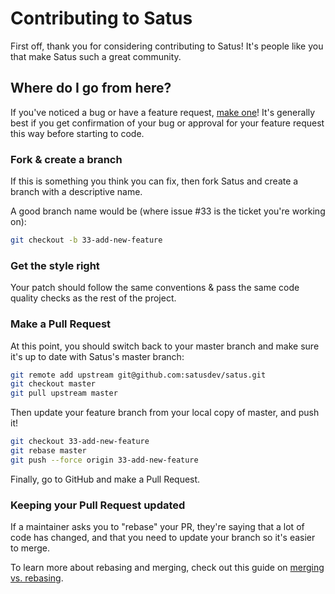 # Contributing to Satus

First off, thank you for considering contributing to Satus! It's people like you
that make Satus such a great community.

## Where do I go from here?

If you've noticed a bug or have a feature request,
[make one](https://github.com/satusdev/issues/new)! It's generally best if you
get confirmation of your bug or approval for your feature request this way
before starting to code.

### Fork & create a branch

If this is something you think you can fix, then fork Satus and create a branch
with a descriptive name.

A good branch name would be (where issue #33 is the ticket you're working on):

```bash
git checkout -b 33-add-new-feature
```

### Get the style right

Your patch should follow the same conventions & pass the same code quality
checks as the rest of the project.

### Make a Pull Request

At this point, you should switch back to your master branch and make sure it's
up to date with Satus's master branch:

```bash
git remote add upstream git@github.com:satusdev/satus.git
git checkout master
git pull upstream master
```

Then update your feature branch from your local copy of master, and push it!

```bash
git checkout 33-add-new-feature
git rebase master
git push --force origin 33-add-new-feature
```

Finally, go to GitHub and make a Pull Request.

### Keeping your Pull Request updated

If a maintainer asks you to "rebase" your PR, they're saying that a lot of code
has changed, and that you need to update your branch so it's easier to merge.

To learn more about rebasing and merging, check out this guide on
[merging vs. rebasing](https://www.atlassian.com/git/tutorials/merging-vs-rebasing).

